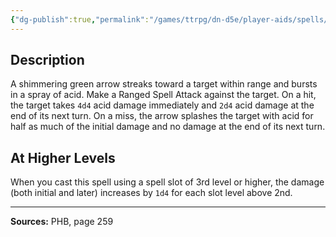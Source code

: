 ```yaml
---
{"dg-publish":true,"permalink":"/games/ttrpg/dn-d5e/player-aids/spells/level-2/melfs-acid-arrow/","tags":["TTRPG/DND/5e","verbal","somatic","material"]}
---
```



## Description
A shimmering green arrow streaks toward a target within range and bursts in a spray of acid.
Make a Ranged Spell Attack against the target.
On a hit, the target takes `4d4` acid damage immediately and `2d4` acid damage at the end of its next turn.
On a miss, the arrow splashes the target with acid for half as much of the initial damage and no damage at the end of its next turn.

## At Higher Levels
When you cast this spell using a spell slot of 3rd level or higher, the damage (both initial and later) increases by `1d4` for each slot level above 2nd.

---

**Sources:** PHB, page 259
